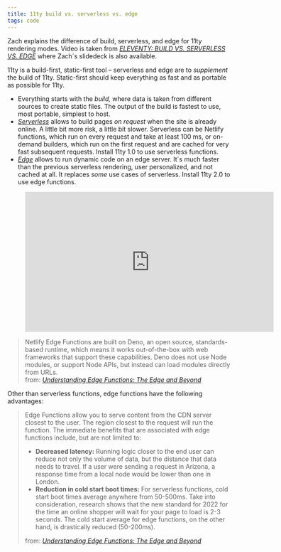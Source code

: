 ```yaml
---
title: 11ty build vs. serverless vs. edge
tags: code
---
```

Zach explains the difference of build, serverless, and edge for 11ty rendering modes. Video is taken from [<cite>ELEVENTY: BUILD VS. SERVERLESS VS. EDGE</cite>](https://www.zachleat.com/web/eleventy-rendering-modes/) where Zach´s slidedeck is also available.

11ty is a build-first, static-first tool – serverless and edge are to *supplement* the build of 11ty. Static-first should keep everything as fast and as portable as possible for 11ty.

- Everything starts with the *build,* where data is taken from different sources to create static files. The output of the build is fastest to use, most portable, simplest to host. 
- [*Serverless*](https://www.11ty.dev/docs/plugins/serverless/) allows to build pages *on request* when the site is already online. A little bit more risk, a little bit slower. Serverless can be Netlify functions, which run on every request and take at least 100 ms, or on-demand builders, which run on the first request and are cached for very fast subsequent requests. Install 11ty 1.0 to use serverless functions.
- [*Edge*](https://www.11ty.dev/docs/plugins/edge/) allows to run dynamic code on an edge server. It´s much faster than the previous serverless rendering, user personalized, and not cached at all. It replaces *some* use cases of serverless. Install 11ty 2.0 to use edge functions.

<figure>
<iframe width="560" height="315" src="https://www.youtube.com/embed/40yPK3EKE60" title="YouTube video player" frameborder="0" allow="accelerometer; autoplay; clipboard-write; encrypted-media; gyroscope; picture-in-picture" allowfullscreen></iframe>
</figure>

<blockquote>Netlify Edge Functions are built on Deno, an open source, standards-based runtime, which means it works out-of-the-box with web frameworks that support these capabilities. Deno does not use Node modules, or support Node APIs, but instead can load modules directly from URLs. 
<footer>from: <a href="https://www.netlify.com/blog/edge-functions-explained/"><cite>Understanding Edge Functions: The Edge and Beyond</cite></a></footer>
</blockquote>

Other than serverless functions, edge functions have the following advantages:

<blockquote>
Edge Functions allow you to serve content from the CDN server closest to the user. The region closest to the request will run the function. The immediate benefits that are associated with edge functions include, but are not limited to:
<ul>
<li><strong>Decreased latency:</strong> Running logic closer to the end user can reduce not only the volume of data, but the distance that data needs to travel. If a user were sending a request in Arizona, a response time from a local node would be lower than one in London.</li>
<li><strong>Reduction in cold start boot times:</strong> For serverless functions, cold start boot times average anywhere from 50-500ms. Take into consideration, research shows that the new standard for 2022 for the time an online shopper will wait for your page to load is 2-3 seconds. The cold start average for edge functions, on the other hand, is drastically reduced (50-200ms).</li>
</ul>
<footer>from: <a href="https://www.netlify.com/blog/edge-functions-explained/"><cite>Understanding Edge Functions: The Edge and Beyond</cite></a></footer>
</blockquote>
